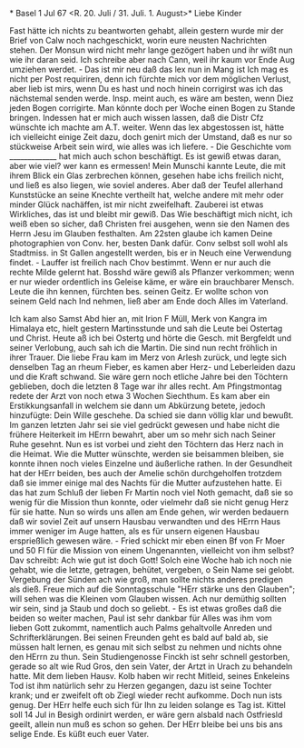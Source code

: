 <via Mangalore nach Cannanore.>* Basel 1 Jul 67
 <R. 20. Juli / 31. Juli. 1. August>*
Liebe Kinder

Fast hätte ich nichts zu beantworten gehabt, allein gestern wurde mir der Brief von Calw noch nachgeschickt, worin eure neusten Nachrichten stehen. Der Monsun wird nicht mehr lange gezögert haben und ihr wißt nun wie ihr daran seid. Ich schreibe aber nach Cann, weil ihr kaum vor Ende Aug umziehen werdet. - Das ist mir neu daß das lex nun in Mang ist Ich mag es nicht per Post requiriren, denn ich fürchte mich vor dem möglichen Verlust, aber lieb ist mirs, wenn Du es hast und noch hinein corrigirst was ich das nächstemal senden werde. Insp. meint auch, es wäre am besten, wenn Diez jeden Bogen corrigirte. Man könnte doch per Woche einen Bogen zu Stande bringen. Indessen hat er mich auch wissen lassen, daß die Distr Cfz wünschte ich machte am A.T. weiter. Wenn das lex abgestossen ist, hätte ich vielleicht einige Zeit dazu, doch genirt mich der Umstand, daß es nur so stückweise Arbeit sein wird, wie alles was ich liefere. - Die Geschichte vom _____________ hat mich auch schon beschäftigt. Es ist gewiß etwas daran, aber wie viel? wer kann es ermessen! Mein Munschi kannte Leute, die mit ihrem Blick ein Glas zerbrechen können, gesehen habe ichs freilich nicht, und ließ es also liegen, wie soviel anderes. Aber daß der Teufel allerhand Kunststücke an seine Knechte vertheilt hat, welche andere mit mehr oder minder Glück nachäffen, ist mir nicht zweifelhaft. Zauberei ist etwas Wirkliches, das ist und bleibt mir gewiß. Das Wie beschäftigt mich nicht, ich weiß eben so sicher, daß Christen frei ausgehen, wenn sie den Namen des Herrn Jesu im Glauben festhalten. Am 22sten glaube ich kamen Deine photographien von Conv. her, besten Dank dafür. Conv selbst soll wohl als Stadtmiss. in St Gallen angestellt werden, bis er in Neuch eine Verwendung findet. - Lauffer ist freilich nach Chov bestimmt. Wenn er nur auch die rechte Milde gelernt hat. Bosshd wäre gewiß als Pflanzer verkommen; wenn er nur wieder ordentlich ins Geleise käme, er wäre ein brauchbarer Mensch. Leute die ihn kennen, fürchten bes. seinen Geitz. Er wollte schon von seinem Geld nach Ind nehmen, ließ aber am Ende doch Alles im Vaterland.

Ich kam also Samst Abd hier an, mit Irion F Müll, Merk von Kangra im Himalaya etc, hielt gestern Martinsstunde und sah die Leute bei Ostertag und Christ. Heute aß ich bei Ostertg und hörte die Gesch. mit Bergfeldt und seiner Verlobung, auch sah ich die Martin. Die sind nun recht fröhlich in ihrer Trauer. Die liebe Frau kam im Merz von Arlesh zurück, und legte sich denselben Tag an rheum Fieber, es kamen aber Herz- und Leberleiden dazu und die Kraft schwand. Sie wäre gern noch etliche Jahre bei den Töchtern geblieben, doch die letzten 8 Tage war ihr alles recht. Am Pfingstmontag redete der Arzt von noch etwa 3 Wochen Siechthum. Es kam aber ein Erstikkungsanfall in welchem sie dann um Abkürzung betete, jedoch hinzufügte: Dein Wille geschehe. Da schied sie dann völlig klar und bewußt. Im ganzen letzten Jahr sei sie viel gedrückt gewesen und habe nicht die frühere Heiterkeit im HErrn bewahrt, aber um so mehr sich nach Seiner Ruhe gesehnt. Nun es ist vorbei und zieht den Töchtern das Herz nach in die Heimat. Wie die Mutter wünschte, werden sie beisammen bleiben, sie konnte ihnen noch vieles Einzelne und äußerliche rathen. In der Gesundheit hat der HErr beiden, bes auch der Amelie schön durchgeholfen trotzdem daß sie immer einige mal des Nachts für die Mutter aufzustehen hatte. Ei das hat zum Schluß der lieben Fr Martin noch viel Noth gemacht, daß sie so wenig für die Mission thun konnte, oder vielmehr daß sie nicht genug Herz für sie hatte. Nun so wirds uns allen am Ende gehen, wir werden bedauern daß wir soviel Zeit auf unsern Hausbau verwandten und des HErrn Haus immer weniger im Auge hatten, als es für unsern eigenen Hausbau ersprießlich gewesen wäre. - Fried schickt mir eben einen Bf von Fr Moer und 50 Fl für die Mission von einem Ungenannten, vielleicht von ihm selbst? Dav schreibt: Ach wie gut ist doch Gott! Solch eine Woche hab ich noch nie gehabt, wie die letzte, getragen, behütet, vergeben, o Sein Name sei gelobt. Vergebung der Sünden ach wie groß, man sollte nichts anderes predigen als dieß. Freue mich auf die Sonntagsschule "HErr stärke uns den Glauben"; will sehen was die Kleinen vom Glauben wissen. Ach nur demüthig sollten wir sein, sind ja Staub und doch so geliebt. - Es ist etwas großes daß die beiden so weiter machen, Paul ist sehr dankbar für Alles was ihm vom lieben Gott zukommt, namentlich auch Palms gehaltvolle Anreden und Schrifterklärungen. Bei seinen Freunden geht es bald auf bald ab, sie müssen halt lernen, es genau mit sich selbst zu nehmen und nichts ohne den HErrn zu thun. Sein Studiengenosse Finckh ist sehr schnell gestorben, gerade so alt wie Rud Gros, den sein Vater, der Artzt in Urach zu behandeln hatte. Mit dem lieben Hausv. Kolb haben wir recht Mitleid, seines Enkeleins Tod ist ihm natürlich sehr zu Herzen gegangen, dazu ist seine Tochter krank; und er zweifelt oft ob Ziegl wieder recht aufkomme. Doch nun ists genug. Der HErr helfe euch sich für Ihn zu leiden solange es Tag ist. Kittel soll 14 Jul in Besigh ordinirt werden, er wäre gern alsbald nach Ostfriesld geeilt, allein nun muß es schon so gehen. Der HErr bleibe bei uns bis ans selige Ende. Es küßt euch
 euer Vater.
